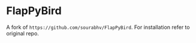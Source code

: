 FlapPyBird
===============

A fork of `https://github.com/sourabhv/FlapPyBird`. For installation refer to original repo.